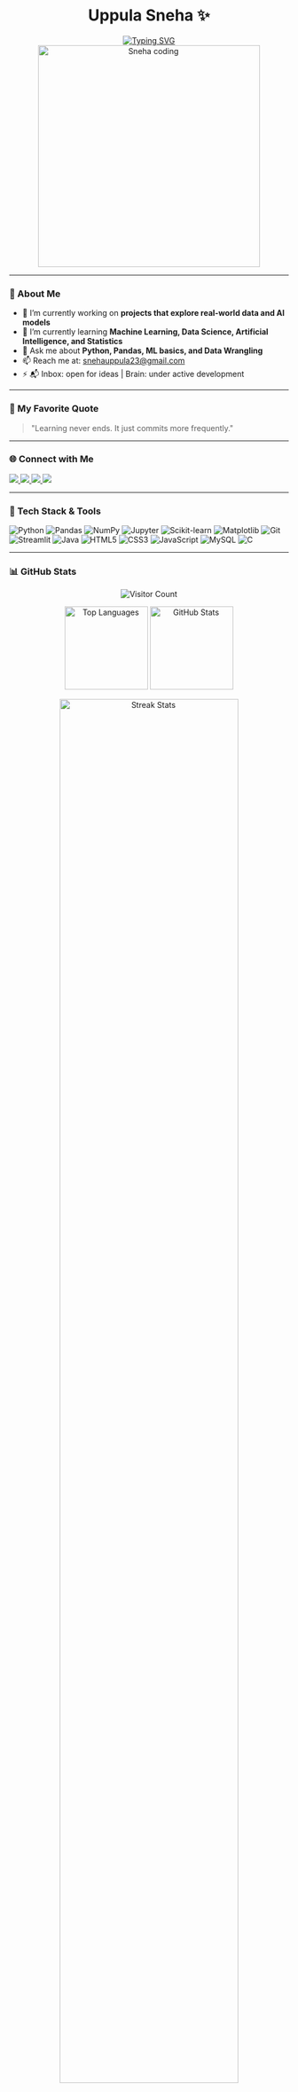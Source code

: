 <h1 align="center">Uppula Sneha ✨ </h1>
<!-- Illustration -->
<div align="center">
  <a href="https://git.io/typing-svg">
    <img src="https://readme-typing-svg.herokuapp.com?font=Fira+Code&pause=1000&color=22D3EE&center=true&vCenter=true&width=435&lines=Math+Lover;AI+Enthusiast;Tech+Enthusiast;Data+Science+Student" alt="Typing SVG" />
  </a>
</div>
<div align="center">
  <img alt="Sneha coding" width="400" src="https://raw.githubusercontent.com/snehauppula/snehauppula/main/coding.png" />
</div>

<!-- Typing SVG -->

---

### 🚀 About Me

- 🔭 I’m currently working on **projects that explore real-world data and AI models**
- 🌱 I’m currently learning **Machine Learning, Data Science, Artificial Intelligence, and Statistics**
- 💬 Ask me about **Python, Pandas, ML basics, and Data Wrangling**
- 📫 Reach me at: snehauppula23@gmail.com  
- ⚡ 📬 Inbox: open for ideas | Brain: under active development

---

### 📌 My Favorite Quote

> "Learning never ends. It just commits more frequently."

---

### 🌐 Connect with Me

<p align="left">
  <a href="https://www.linkedin.com/in/snehauppula/" target="blank">
    <img src="https://img.shields.io/badge/LinkedIn-blue?style=for-the-badge&logo=linkedin&logoColor=white" />
  </a>
  <a href="https://www.instagram.com/sneha.uppula_23/" target="blank">
    <img src="https://img.shields.io/badge/Instagram-E4405F?style=for-the-badge&logo=instagram&logoColor=white" />
  </a>
  <a href="mailto:snehauppula23@gmail.com">
    <img src="https://img.shields.io/badge/Gmail-D14836?style=for-the-badge&logo=gmail&logoColor=white" />
  </a>
  <a href="https://discord.gg/https://discord.gg/zeG7d9cucB" target="blank">
    <img src="https://img.shields.io/badge/Discord-7289DA?style=for-the-badge&logo=discord&logoColor=white" />
  </a>
</p>

---

### 🧠 Tech Stack & Tools
<p align="left">
  <!-- Python -->
  <img src="https://img.shields.io/badge/-Python-3776AB?style=flat-square&logo=python&logoColor=white" alt="Python" />
  
  <!-- Pandas -->
  <img src="https://img.shields.io/badge/-Pandas-150458?style=flat-square&logo=pandas&logoColor=white" alt="Pandas" />
  
  <!-- NumPy -->
  <img src="https://img.shields.io/badge/-NumPy-013243?style=flat-square&logo=numpy&logoColor=white" alt="NumPy" />
  
  <!-- Jupyter -->
  <img src="https://img.shields.io/badge/-Jupyter-F37626?style=flat-square&logo=jupyter&logoColor=white" alt="Jupyter" />
  
  <!-- Scikit-learn -->
  <img src="https://img.shields.io/badge/-Scikit--learn-F7931E?style=flat-square&logo=scikit-learn&logoColor=white" alt="Scikit-learn" />
  
  <!-- Matplotlib -->
  <img src="https://img.shields.io/badge/-Matplotlib-11557C?style=flat-square&logo=matplotlib&logoColor=white" alt="Matplotlib" />
  
  <!-- Git -->
  <img src="https://img.shields.io/badge/-Git-F05032?style=flat-square&logo=git&logoColor=white" alt="Git" />
  
  <!-- Streamlit -->
  <img src="https://img.shields.io/badge/-Streamlit-FF4B4B?style=flat-square&logo=streamlit&logoColor=white" alt="Streamlit" />
  
  <!-- Java -->
  <img src="https://img.shields.io/badge/-Java-007396?style=flat-square&logo=java&logoColor=white" alt="Java" />
  
  <!-- HTML5 -->
  <img src="https://img.shields.io/badge/-HTML5-E34F26?style=flat-square&logo=html5&logoColor=white" alt="HTML5" />
  
  <!-- CSS3 -->
  <img src="https://img.shields.io/badge/-CSS3-1572B6?style=flat-square&logo=css3&logoColor=white" alt="CSS3" />
  
  <!-- JavaScript -->
  <img src="https://img.shields.io/badge/-JavaScript-F7DF1E?style=flat-square&logo=javascript&logoColor=black" alt="JavaScript" />
  
  <!-- MySQL -->
  <img src="https://img.shields.io/badge/-MySQL-4479A1?style=flat-square&logo=mysql&logoColor=white" alt="MySQL" />
  
  <!-- C -->
  <img src="https://img.shields.io/badge/-C-A8B9CC?style=flat-square&logo=c&logoColor=black" alt="C" />
  
  
</p>

---

### 📊 GitHub Stats

<p align="center">
  <img src="https://profile-counter.glitch.me/uppulasneha/count.svg" alt="Visitor Count" />
</p>

<p align="center">
  <img src="https://github-readme-stats.vercel.app/api/top-langs?username=snehauppula&show_icons=true&locale=en&layout=compact&theme=tokyonight" height="150" alt="Top Languages" />
  <img src="https://github-readme-stats.vercel.app/api?username=snehauppula&show_icons=true&locale=en&theme=tokyonight" height="150" alt="GitHub Stats" />
  
</p>
<!-- Divider -->
<div align="center">
  <img width="80%" src="https://github-readme-streak-stats.herokuapp.com/?user=snehauppula&theme=tokyonight&hide_border=true" alt="Streak Stats" />
</div>


---

### 📅 GitHub Contributions Calendar

[![Sneha's GitHub Activity Graph](https://github-readme-activity-graph.vercel.app/graph?username=snehauppula&theme=tokyo-night)](https://github.com/ashutosh00710/github-readme-activity-graph)

---

### 📚 Currently Learning

- 🌐 **Power BI and Tableau**
- 🤖 **TensorFlow and Neural Networks**
- 📊 **Advanced EDA Techniques**
- 📘 **Kaggle Competitions & Notebooks**

---

### 🔗 Useful Resources I Love

- [Kaggle](https://www.kaggle.com/)
- [Analytics Vidhya](https://www.analyticsvidhya.com/)
- [Towards Data Science](https://towardsdatascience.com/)
- [Scikit-learn Documentation](https://scikit-learn.org/)
- [Python Cheatsheet](https://www.pythoncheatsheet.org/)

---

### 😄 Let's Connect!

If you're a fellow data enthusiast, feel free to collaborate, discuss projects, or just say hi.  
Let’s grow together in this data-driven world! 💡🌍
